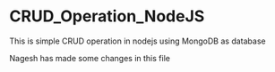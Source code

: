 # CRUD_Operation_NodeJS
This is simple CRUD operation in nodejs using MongoDB as database

Nagesh has made some changes in this file
